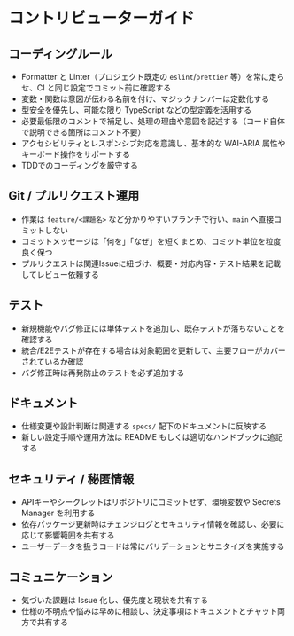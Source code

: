 # コントリビューターガイド

## コーディングルール
- Formatter と Linter（プロジェクト既定の `eslint`/`prettier` 等）を常に走らせ、CI と同じ設定でコミット前に確認する
- 変数・関数は意図が伝わる名前を付け、マジックナンバーは定数化する
- 型安全を優先し、可能な限り TypeScript などの型定義を活用する
- 必要最低限のコメントで補足し、処理の理由や意図を記述する（コード自体で説明できる箇所はコメント不要）
- アクセシビリティとレスポンシブ対応を意識し、基本的な WAI-ARIA 属性やキーボード操作をサポートする
- TDDでのコーディングを厳守する

## Git / プルリクエスト運用
- 作業は `feature/<課題名>` など分かりやすいブランチで行い、`main` へ直接コミットしない
- コミットメッセージは「何を」「なぜ」を短くまとめ、コミット単位を粒度良く保つ
- プルリクエストは関連Issueに紐づけ、概要・対応内容・テスト結果を記載してレビュー依頼する

## テスト
- 新規機能やバグ修正には単体テストを追加し、既存テストが落ちないことを確認する
- 統合/E2Eテストが存在する場合は対象範囲を更新して、主要フローがカバーされているか確認
- バグ修正時は再発防止のテストを必ず追加する

## ドキュメント
- 仕様変更や設計判断は関連する `specs/` 配下のドキュメントに反映する
- 新しい設定手順や運用方法は README もしくは適切なハンドブックに追記する

## セキュリティ / 秘匿情報
- APIキーやシークレットはリポジトリにコミットせず、環境変数や Secrets Manager を利用する
- 依存パッケージ更新時はチェンジログとセキュリティ情報を確認し、必要に応じて影響範囲を共有する
- ユーザーデータを扱うコードは常にバリデーションとサニタイズを実施する

## コミュニケーション
- 気づいた課題は Issue 化し、優先度と現状を共有する
- 仕様の不明点や悩みは早めに相談し、決定事項はドキュメントとチャット両方で共有する
